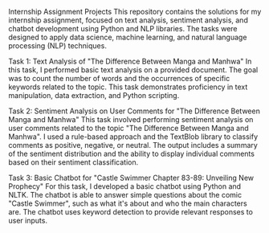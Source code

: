 Internship Assignment Projects
This repository contains the solutions for my internship assignment, focused on text analysis, sentiment analysis, and chatbot development using Python and NLP libraries. The tasks were designed to apply data science, machine learning, and natural language processing (NLP) techniques.

Task 1: Text Analysis of "The Difference Between Manga and Manhwa"
In this task, I performed basic text analysis on a provided document. The goal was to count the number of words and the occurrences of specific keywords related to the topic. This task demonstrates proficiency in text manipulation, data extraction, and Python scripting.

Task 2: Sentiment Analysis on User Comments for "The Difference Between Manga and Manhwa"
This task involved performing sentiment analysis on user comments related to the topic "The Difference Between Manga and Manhwa". I used a rule-based approach and the TextBlob library to classify comments as positive, negative, or neutral. The output includes a summary of the sentiment distribution and the ability to display individual comments based on their sentiment classification.

Task 3: Basic Chatbot for "Castle Swimmer Chapter 83-89: Unveiling New Prophecy"
For this task, I developed a basic chatbot using Python and NLTK. The chatbot is able to answer simple questions about the comic "Castle Swimmer", such as what it's about and who the main characters are. The chatbot uses keyword detection to provide relevant responses to user inputs.


